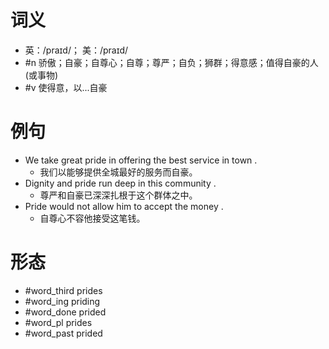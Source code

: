 # 词义
- 英：/praɪd/； 美：/praɪd/
- #n 骄傲；自豪；自尊心；自尊；尊严；自负；狮群；得意感；值得自豪的人(或事物)
- #v 使得意，以...自豪
# 例句
- We take great pride in offering the best service in town .
	- 我们以能够提供全城最好的服务而自豪。
- Dignity and pride run deep in this community .
	- 尊严和自豪已深深扎根于这个群体之中。
- Pride would not allow him to accept the money .
	- 自尊心不容他接受这笔钱。
# 形态
- #word_third prides
- #word_ing priding
- #word_done prided
- #word_pl prides
- #word_past prided
